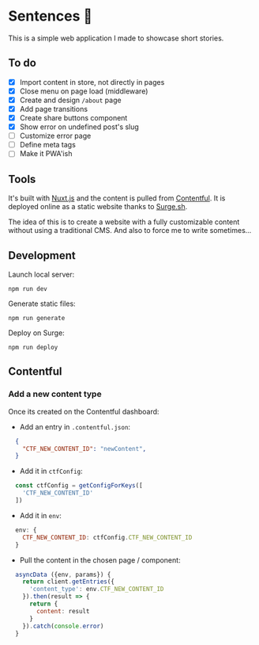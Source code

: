 # Sentences 💬

This is a simple web application I made to showcase short stories.

## To do
- [x] Import content in store, not directly in pages
- [x] Close menu on page load (middleware)
- [x] Create and design `/about` page
- [x] Add page transitions
- [x] Create share buttons component
- [x] Show error on undefined post's slug
- [ ] Customize error page
- [ ] Define meta tags
- [ ] Make it PWA'ish

## Tools

It's built with [Nuxt.js](https://nuxtjs.org) and the content is pulled from [Contentful](https://contentful.com). It is deployed online as a static website thanks to [Surge.sh](https://surge.sh).

The idea of this is to create a website with a fully customizable content without using a traditional CMS. And also to force me to write sometimes...

## Development

Launch local server:
```shell
npm run dev
```

Generate static files:
```shell
npm run generate
```

Deploy on Surge:
```shell
npm run deploy
```

## Contentful

### Add a new content type

Once its created on the Contentful dashboard:

- Add an entry in `.contentful.json`:
```json
  {
    "CTF_NEW_CONTENT_ID": "newContent",
  }
```

- Add it in `ctfConfig`:
```js
  const ctfConfig = getConfigForKeys([
    'CTF_NEW_CONTENT_ID'
  ])
```

- Add it in `env`:
```js
  env: {
    CTF_NEW_CONTENT_ID: ctfConfig.CTF_NEW_CONTENT_ID
  }
```

- Pull the content in the chosen page / component:
```js
  asyncData ({env, params}) {
    return client.getEntries({
      'content_type': env.CTF_NEW_CONTENT_ID
    }).then(result => {
      return {
        content: result
      }
    }).catch(console.error)
  }
```
